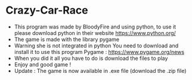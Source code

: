 # Crazy-Car-Race
- This program was made by BloodyFire and using python, 
to use it please download python in their website https://www.python.org/
- The game is made with the library pygame
- Warning she is not integrated in python
You need to download and install it to use this program
Pygame : https://www.pygame.org/news
- When you did it all you have to do is download the files to play
- Enjoy and good game !
- Update : The game is now available in .exe file (download the .zip file)
